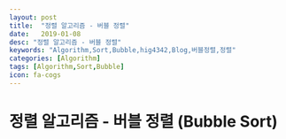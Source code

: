 ```yaml
---
layout: post
title:  "정렬 알고리즘 - 버블 정렬"
date:   2019-01-08
desc: "정렬 알고리즘 - 버블 정렬"
keywords: "Algorithm,Sort,Bubble,hig4342,Blog,버블정렬,정렬"
categories: [Algorithm]
tags: [Algorithm,Sort,Bubble]
icon: fa-cogs
---
```


# 정렬 알고리즘 - 버블 정렬 (Bubble Sort)

##
